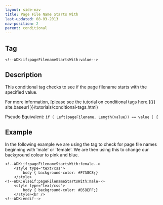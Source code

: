 ```yaml
---
layout: side-nav
title: Page File Name Starts With
last-updated: 08-03-2013
nav-position: 2
parent: conditional
---
```



## Tag

`<!--WDK:if:pageFilenameStartsWith:value-->`

## Description
This conditional tag checks to see if the page filename starts with the specified value.

For more information, [please see the tutorial on conditional tags here.]({{ site.baseurl }}/tutorials/conditional-tags.html)

Pseudo Equivalent:
`if ( Left(pageFilename, Length(value)) == value ) {`

## Example
In the following example we are using the tag to check for page file names beginning with 'male' or 'female'. We are then using this to change our background colour to pink and blue.

~~~
<!--WDK:if:pageFilenameStartsWith:female-->
	<style type="text/css">
		body { background-color: #F7A8C8;}
	</style>
<!--WDK:elseif:pageFilenameStartsWith:male-->
	<style type="text/css">
		body { background-color: #B5BEFF;}
	</style><br />
<!--WDK:endif-->
~~~